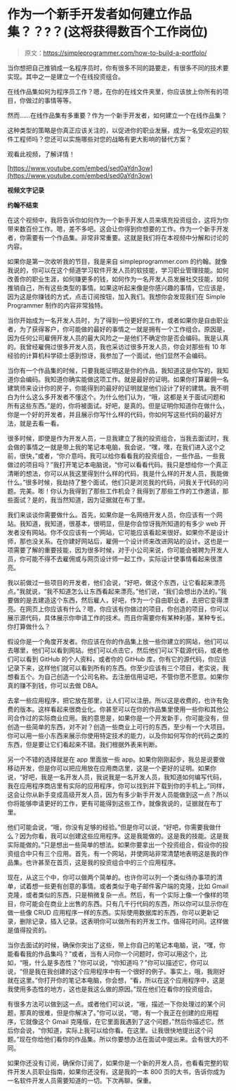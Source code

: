# 作为一个新手开发者如何建立作品集？？‍?？(这将获得数百个工作岗位)

> 原文：<https://simpleprogrammer.com/how-to-build-a-portfolo/>

当你想把自己推销成一名程序员时，你有很多不同的路要走，有很多不同的技术要实现。其中之一是建立一个在线投资组合。

在线作品集如何为程序员工作？嗯，在你的在线文件夹里，你应该放上你所有的项目，你做过的事情等等。

然而……在线作品集有多重要？作为一个新手开发者，如何建立一个在线作品集？

这种类型的策略是你真正应该关注的，以促进你的职业发展，成为一名受欢迎的软件工程师吗？您还可以实施哪些对您的战略有更大影响的替代方案？

观看此视频，了解详情！

[https://www.youtube.com/embed/sed0aYdn3ow](https://www.youtube.com/embed/sed0aYdn3ow)

**视频文字记录**

**约翰不结束**

在这个视频中，我将告诉你如何作为一个新手开发人员来填充投资组合，这将为你带来数百份工作。嗯，差不多吧。这会让你得到你想要的工作。作为一个新手开发者，你需要有一个作品集。非常非常重要。这就是我们将在本视频中分解和讨论的内容。

如果你是第一次收听我的节目，我是来自 simpleprogrammer.com 的约翰。就像我说的，你可以在这个频道学习软件开发人员的软技能，学习职业管理技能。如何改善你的职业生涯，如何赚更多的钱，如何作为一名开发人员发展社交技能，如何推销自己，所有这些类型的事情。如果这听起来像是你感兴趣的事情，它应该是，因为这是你赚钱的方式，点击订阅按钮，加入我们。我想你会发现我们在 Simple Programmer 制作的内容非常独特。

当你开始成为一名开发人员时，为了得到一份更好的工作，或者如果你是自由职业者，为了获得客户，你可能做的最好的事情之一就是拥有一个工作组合。原因是，因为任何公司雇佣开发人员的最大风险之一是他们不确定你是否会编码。我是认真的。我曾经雇佣过很多开发人员，我也采访过很多开发人员，你会对那些有 10 年经验的计算机科学硕士感到惊讶，我参加了一个面试，他们显然不会编码。

当你有一个作品集的时候，只要我能证明这是你的作品，我知道这是你写的，我知道你会编码。我知道你确实能做这项工作。就是最好的证明。如果你打算雇佣一名建筑师来设计你的房子，你能得到的最好的证明就是他们设计了好的建筑。我不明白为什么这么多开发者不懂这个。为什么他们认为，“哦，这都是关于面试问题和所有这些东西。”是的，你将被面试。好吧，是真的。但是证明你知道你在做什么，你是一个好的开发者，并且展示你写什么样的代码，你如何写这些代码的最好方法，就是去看一看。

很多时候，即使是作为开发人员，一旦我建立了我的投资组合，当我去面试时，我会做的事情之一就是带上我的笔记本电脑，我会说，“嘿，嘿，在我们进入这个之前，很快，”或者，“你介意吗，我可以给你看看我的投资组合，一些作品，一些我做过的项目吗？”我打开笔记本电脑说，“你可以看看代码。我只是想给你一个真正清晰的想法，你可以从我这里得到什么样的代码，我是什么样的开发人员，我能做什么。”很多时候，我劫持了整个面试，他们只是浏览我的代码，问我关于代码的问题。完美。嘭！你认为我得到了那些工作机会？我得到了那些工作的工作邀请，那些面试？是的，我当然知道，因为证据就在布丁里。

我们来谈谈你需要做什么。首先，如果你是一名网络开发人员，你应该有一个网站。我知道，我知道，很基本，很明显，但是你会惊讶我所知道的有多少 web 开发者没有网站。你不仅应该有一个网站，它可能应该看起来很好。如果你不是设计师，那也没关系。在你建好网站后，雇佣一个设计师来改进网站的设计。这也是一项需要了解的重要技能，因为很多时候，对于小公司来说，你可能会被聘为开发人员，你可能不得不去雇佣或与网页设计师一起工作，实际设计使事情看起来很漂亮。

我以前做过一些项目的开发者，他们会说，“好吧，做这个东西，让它看起来漂亮点。”我就说，“我不知道怎么让东西看起来漂亮。”他们说，“我们会想出办法的。”我要做的是去建造这个东西，然后雇人，好吧，作为一个自由职业者，去把它变得漂亮。在网页上你应该有什么？嗯，你应该有你做过的项目，你创造的项目，你可以展示源代码，具体展示你申请工作的技术。而且你需要你有某种利基，某种专长。你打算做什么？

假设你是一个角度开发者。你应该在你的作品集上放一些你建立的网站，他们可以去哪里，他们可以看到网站。他们可以点击它，然后他们可以下载源代码，或者他们可以看到 GitHub 的个人资料，或者你的 GitHub 库，你有它的源代码，你应该记录下来，这样他们就可以看到所有的东西。你至少应该有三个项目，老实说，我想看五个。为自己创造一个公司名称。去注册信用证吧，不管你愿不愿意。如果你真的赚不到钱，你可以去做 DBA。

去拿一些应用程序，把它放在那里，让人们可以注册。所以这是收费的，也许有免费的版本。这样看起来很商业化。你甚至可以在你的作品集里使用一些你和其他公司合作过的实际商业应用。我的意思是，如果你是一个开发新手，你可能没有，但创造一些简单的东西，对不对？创造一些商业上可行的东西，至少有一个大项目。你可以用一些小东西来展示你使用特定技术的能力，以及你如何写你的代码之类的东西，但是要让它们看起来不错。我们根据外表来判断。

另一个不错的选择就是在 app 里面放一些 app。如果你刚刚起步，我总是说要做移动开发，但是你可以把应用放在应用商店里，这是一个更好的证明。如果你说，“好吧，我是一名开发人员，我说我是一名开发人员，我知道如何编写代码，我在应用程序商店里有实际的应用程序，你可以找到并下载到你的手机上。”同样，这会让你从新手变成高级开发人员，因为有多少新手开发人员能做到这一点？所以你将能够申请更好的工作，更有可能得到这些工作，就像我说的，证据就在布丁里。

他们可能会说，“哦，你没有足够的经验。”但是你可以说，“好吧，你需要我做什么？因为你看，我可以创建这些应用程序。这是我能做的。这是我的技能。这是我实际能做的。”只是想出一些简单的想法。如果你要拿出一个投资组合，假设你的投资组合中只有三个应用。首先，有一个网站，并使网站非常清楚地表明这是我的作品集。也许甚至在首页，这是我的投资组合中的三个应用程序。

现在，从这三个中，你可以做两个简单的。也许你可以列一个类似待办事项的清单，试着想一些更有创意的事情。或者类似于电子邮件客户端的克隆，比如 Gmail 克隆，或者类似的东西，只是稍微复杂一点。然后，有一个实际上像一个像样的项目，你可能会在商业上出售的东西。只有几千行代码的东西，所以你可以显示你在做一些像 CRUD 应用程序一样的东西。实际使用数据库的东西，你可以更新记录，删除记录，插入记录。这表明你可以做所有的开发工作。值得花时间。这样做是值得投资的。

当你去面试的时候，确保你突出了这些，带上你自己的笔记本电脑，说，“嘿，你能看看我的作品集吗？”或者，当有人问你一个问题时，你可以用这个，比如，“哦，什么是多态性？”你可以说，“你知道吗？”你可以描述它，你可以说，“但是我在我创建的这个应用程序中有一个很好的例子。事实上，哦，我刚好就在这里。”你打开你的笔记本电脑，你会想，“看，所以在这个应用程序中，这是我使用多态性的地方，这也是我这么做的原因。”现在他们在看你的投资组合。

有很多方法可以做到这一点。或者他们可以说，“哦，描述一下你处理过的某个问题，那真的很难，但是你解决了。”你可以说，“嗯，有一个我正在创建的应用程序，它就像这个 Gmail 克隆版，在它里面我遇到了这个问题，”然后你描述它。然后你会说，“你知道，实际上我可以给你看。在这里。让我很快地提出这个问题。”现在你给他们看你的作品集。所以你要想办法在面试中提出来。会有很大的不同。

如果你还没有订阅，确保你订阅了，如果你是一个新的开发人员，也看看完整的软件开发人员职业指南，如果你还没有。这是我的一本 800 页的大书，告诉你成为一名软件开发人员需要知道的一切。下次再聊。保重。